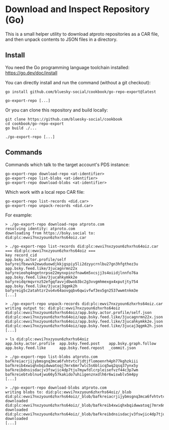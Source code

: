 
Download and Inspect Repository (Go)
====================================

This is a small helper utility to download atproto repositories as a CAR file, and then unpack contents to JSON files in a directory.

## Install

You need the Go programming language toolchain installed: <https://go.dev/doc/install>

You can directly install and run the command (without a git checkout):

```shell
go install github.com/bluesky-social/cookbook/go-repo-export@latest

go-export-repo [...]
```

Or you can clone this repository and build locally:

```shell
git clone https://github.com/bluesky-social/cookbook
cd cookbook/go-repo-export
go build ./...

./go-export-repo [...]
```

## Commands

Commands which talk to the target account's PDS instance:

```shell
go-export-repo download-repo <at-identifier>
go-export-repo list-blobs <at-identifier>
go-export-repo download-blobs <at-identifier>
```

Which work with a local repo CAR file:

```shell
go-export-repo list-records <did.car>
go-export-repo unpack-records <did.car>
```

For example:

```shell
> ./go-export-repo download-repo atproto.com
resolving identity: atproto.com
downloading from https://bsky.social to: did:plc:ewvi7nxzyoun6zhxrhs64oiz.car

> ./go-export-repo list-records did:plc:ewvi7nxzyoun6zhxrhs64oiz.car
=== did:plc:ewvi7nxzyoun6zhxrhs64oiz ===
key	record_cid
app.bsky.actor.profile/self	bafyreifbxwvk2ewuduowdjkkjgspiy5li2dzyycrnlbu27gn3hfgthez3u
app.bsky.feed.like/3jucagnrmn22x	bafyreieohq4ngetnrpse22mynxpinzfnaw6m5xcsjj3s4oiidjlnnfo76a
app.bsky.feed.like/3jucahkymkk2e	bafyreidqrmqvrnz52efgqfavvjdbwob3bc2g3vvgmhmexgx4xputjty754
app.bsky.feed.like/3jucaj3qgmk2h	bafyreig5c2atahtzr2vo4v64aovgqbv6qwivfwf3ex5gn2537wwmtnkm3e
[...]

> ./go-export-repo unpack-records did:plc:ewvi7nxzyoun6zhxrhs64oiz.car
writing output to: did:plc:ewvi7nxzyoun6zhxrhs64oiz
did:plc:ewvi7nxzyoun6zhxrhs64oiz/app.bsky.actor.profile/self.json
did:plc:ewvi7nxzyoun6zhxrhs64oiz/app.bsky.feed.like/3jucagnrmn22x.json
did:plc:ewvi7nxzyoun6zhxrhs64oiz/app.bsky.feed.like/3jucahkymkk2e.json
did:plc:ewvi7nxzyoun6zhxrhs64oiz/app.bsky.feed.like/3jucaj3qgmk2h.json
[...]

> ls did:plc:ewvi7nxzyoun6zhxrhs64oiz
app.bsky.actor.profile  app.bsky.feed.post    app.bsky.graph.follow
app.bsky.feed.like      app.bsky.feed.repost  _commit.json

> ./go-export-repo list-blobs atproto.com
bafkreiacrjijybmsgnq3mca6fvhtvtc7jdtjflomoenrh4ph77kghzkiii
bafkreib4xwiqhxbqidwwatoqj7mrx6mr7wlc5s6blicq5wq2qsq37ynx5y
bafkreibdnsisdacjv3fswjic4dp7tju7mywfdlcrpleisefvzf44c3p7wm
bafkreiebtvblnu4jwu66y57kakido7uhiigenznxdlh6r6wiswblv5m4py
[...]

> ./go-export-repo download-blobs atproto.com
writing blobs to: did:plc:ewvi7nxzyoun6zhxrhs64oiz/_blob
did:plc:ewvi7nxzyoun6zhxrhs64oiz/_blob/bafkreiacrjijybmsgnq3mca6fvhtvtc7jdtjflomoenrh4ph77kghzkiii	downloaded
did:plc:ewvi7nxzyoun6zhxrhs64oiz/_blob/bafkreib4xwiqhxbqidwwatoqj7mrx6mr7wlc5s6blicq5wq2qsq37ynx5y	downloaded
did:plc:ewvi7nxzyoun6zhxrhs64oiz/_blob/bafkreibdnsisdacjv3fswjic4dp7tju7mywfdlcrpleisefvzf44c3p7wm	downloaded
[...]
```
